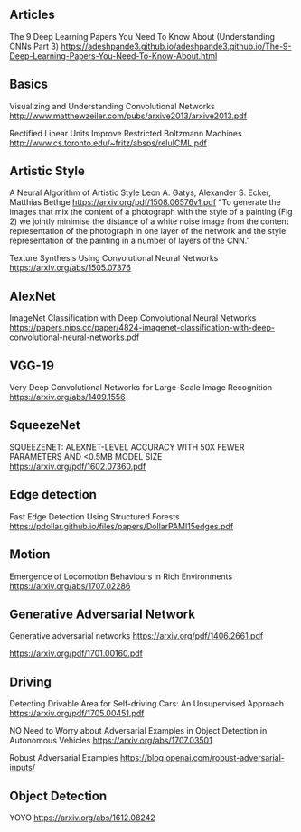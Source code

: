 ## Articles

The 9 Deep Learning Papers You Need To Know About (Understanding CNNs Part 3)
https://adeshpande3.github.io/adeshpande3.github.io/The-9-Deep-Learning-Papers-You-Need-To-Know-About.html

## Basics

Visualizing and Understanding Convolutional Networks
http://www.matthewzeiler.com/pubs/arxive2013/arxive2013.pdf

Rectified Linear Units Improve Restricted Boltzmann Machines
http://www.cs.toronto.edu/~fritz/absps/reluICML.pdf

## Artistic Style

A Neural Algorithm of Artistic Style
Leon A. Gatys, Alexander S. Ecker, Matthias Bethge
https://arxiv.org/pdf/1508.06576v1.pdf
"To generate the images that mix the content of a photograph with the style of a painting (Fig 2) we jointly minimise the distance of a white noise image from the content representation of the photograph in one layer of the network and the style representation of the painting in a number of layers of the CNN."

Texture Synthesis Using Convolutional Neural Networks
https://arxiv.org/abs/1505.07376

## AlexNet

ImageNet Classification with Deep Convolutional Neural Networks
https://papers.nips.cc/paper/4824-imagenet-classification-with-deep-convolutional-neural-networks.pdf

## VGG-19

Very Deep Convolutional Networks for Large-Scale Image Recognition
https://arxiv.org/abs/1409.1556

## SqueezeNet

SQUEEZENET: ALEXNET-LEVEL ACCURACY WITH 50X FEWER PARAMETERS AND <0.5MB MODEL SIZE
https://arxiv.org/pdf/1602.07360.pdf

## Edge detection
Fast Edge Detection Using Structured Forests
https://pdollar.github.io/files/papers/DollarPAMI15edges.pdf

## Motion

Emergence of Locomotion Behaviours in Rich Environments
https://arxiv.org/abs/1707.02286

## Generative Adversarial Network

Generative adversarial networks
https://arxiv.org/pdf/1406.2661.pdf

https://arxiv.org/pdf/1701.00160.pdf

## Driving

Detecting Drivable Area for Self-driving Cars: An Unsupervised Approach
https://arxiv.org/pdf/1705.00451.pdf

NO Need to Worry about Adversarial Examples in Object Detection in Autonomous Vehicles
https://arxiv.org/abs/1707.03501

Robust Adversarial Examples
https://blog.openai.com/robust-adversarial-inputs/

## Object Detection

YOYO
https://arxiv.org/abs/1612.08242
